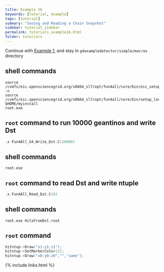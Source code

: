 ```yaml
---
title: Example 1b
keywords: [tutorial, example]
tags: [tutorial]
summary: "Saving and Reading a Chain Snapshot"
sidebar: tutorial_sidebar
permalink: tutorials_example1b.html
folder: tutorials
---
```


Continue with [Example 1](/tutorials_example1.html), and stay in `g4exampledetector/simple/macros` directory

## shell commands

```
source /cvmfs/eic.opensciencegrid.org/x8664_sl7/opt/fun4all/core/bin/eic_setup.sh -n
source /cvmfs/eic.opensciencegrid.org/x8664_sl7/opt/fun4all/core/bin/setup_local.sh $HOME/myinstall
root.exe
```

## `root` command to run 10000 geantinos and write Dst

```cpp
.x Fun4All_G4_Write_Dst.C(10000)
```

## shell commands

```console
root.exe
```

## `root` command to read Dst and write ntuple

```cpp
.x Fun4All_Read_Dst.C(0)
```

## shell commands

```
root.exe HitsFromDst.root
```
## `root` command 

```cpp
hitntup->Draw("x1:y1:z1");
hitntup->SetMarkerColor(2);
hitntup->Draw("x0:y0:z0","","same");
```


{% include links.html %}
